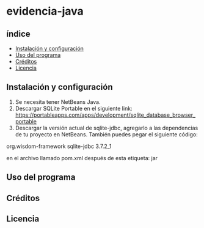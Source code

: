 # evidencia-java

## índice

* [Instalación y configuración](#Instalacion-y-configuración)
* [Uso del programa](#Uso-del-programa)
* [Créditos](#Créditos)
* [Licencia](#Licencia)

## Instalación y configuración
1. Se necesita tener NetBeans Java.
2. Descargar SQLite Portable en el siguiente link: https://portableapps.com/apps/development/sqlite_database_browser_portable
3. Descargar la versión actual de sqlite-jdbc, agregarlo a las dependencias de tu proyecto en NetBeans.
También puedes pegar el siguiente código:
<dependencies>
  <dependency>
    <groupId>org.wisdom-framework</groupId>
    <artifactId>sqlite-jdbc</artifactId>
    <version>3.7.2_1</version>
  </dependency>
</dependencies>

en el archivo llamado pom.xml después de esta etiqueta: <packaging>jar</packaging>

## Uso del programa
## Créditos
## Licencia
